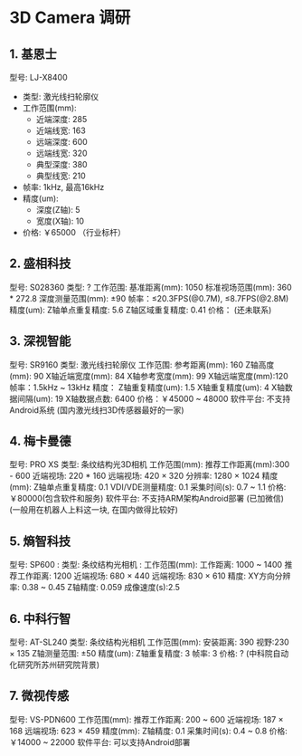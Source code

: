 # 3D Camera 调研


## 1. 基恩士

型号: LJ-X8400
- 类型: 激光线扫轮廓仪
- 工作范围(mm):
  - 近端深度: 285
  - 近端线宽: 163
  - 远端深度: 600
  - 远端线宽: 320
  - 典型深度: 380
  - 典型线宽: 210
- 帧率: 1kHz, 最高16kHz
- 精度(um):
  - 深度(Z轴): 5
  - 宽度(X轴): 10
- 价格: ￥65000
（行业标杆）


## 2. 盛相科技

型号: S028360
    类型: ?
    工作范围: 
    	基准距离(mm): 1050
    	标准视场范围(mm): 360 * 272.8
        深度测量范围(mm): ±90
    帧率：≤20.3FPS(@0.7M), ≤8.7FPS(@2.8M)
    精度(um):
        Z轴单点重复精度: 5.6
        Z轴区域重复精度: 0.41
    价格：
    (还未联系)


## 3. 深视智能

型号: SR9160
    类型: 激光线扫轮廓仪
    工作范围: 
        参考距离(mm): 160
        Z轴高度(mm): 90
        X轴近端宽度(mm): 84
        X轴参考宽度(mm): 99
        X轴远端宽度(mm):120
    帧率：1.5kHz ~ 13kHz
    精度：
        Z轴重复精度(um): 1.5
        X轴重复精度(um): 4
        X轴数据间隔(um): 19
        X轴数据点数: 6400
    价格：￥45000 ~ 48000
    软件平台: 不支持Android系统
    (国内激光线扫3D传感器最好的一家)


## 4. 梅卡曼德

型号: PRO XS
    类型: 条纹结构光3D相机
    工作范围(mm):
        推荐工作距离(mm):300 - 600
        近端视场: 220 * 160
        远端视场: 420 × 320
    分辨率: 1280 × 1024
    精度(mm):
        Z轴单点重复精度: 0.1
        VDI/VDE测量精度: 0.1
    采集时间(s): 0.7 ~ 1.1
    价格:￥80000(包含软件和服务)
    软件平台: 不支持ARM架构Android部署
      (已加微信)
    (一般用在机器人上料这一块, 在国内做得比较好)


## 5. 熵智科技

型号: SP600
:     类型: 条纹结构光相机
:     工作范围(mm):
        工作距离: 1000 ~ 1400
        推荐工作距离: 1200
        近端视场: 680 × 440
        远端视场: 830 × 610
    精度: 
        XY方向分辨率: 0.38 ~ 0.45
        Z轴精度: 0.059
    成像速度(s):2.5 


## 6. 中科行智

型号: AT-SL240
    类型: 条纹结构光相机
    工作范围(mm):
        安装距离: 390
        视野:230 × 135
        Z轴测量范围: ±50
    精度(um):
        Z轴重复精度: 3
    帧率: 3
    价格: ?
    (中科院自动化研究所苏州研究院背景)


## 7. 微视传感

型号: VS-PDN600
    工作范围(mm):
        推荐工作距离: 200 ~ 600
        近端视场: 187 × 168
        远端视场: 623 × 459
    精度(mm):
        Z轴精度: 0.1
    采集时间(s): 0.4 ~ 0.8 
    价格: ￥14000 ~ 22000
    软件平台: 可以支持Android部署

